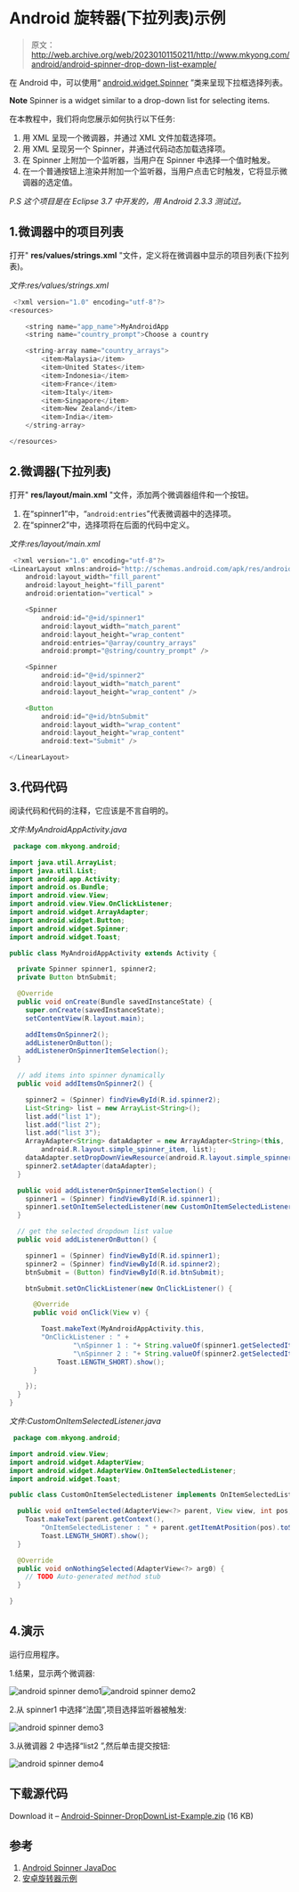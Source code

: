 # Android 旋转器(下拉列表)示例

> 原文：<http://web.archive.org/web/20230101150211/http://www.mkyong.com/android/android-spinner-drop-down-list-example/>

在 Android 中，可以使用“ [android.widget.Spinner](http://web.archive.org/web/20220121215439/https://developer.android.com/reference/android/widget/Spinner.html) ”类来呈现下拉框选择列表。

**Note**
Spinner is a widget similar to a drop-down list for selecting items.

在本教程中，我们将向您展示如何执行以下任务:

1.  用 XML 呈现一个微调器，并通过 XML 文件加载选择项。
2.  用 XML 呈现另一个 Spinner，并通过代码动态加载选择项。
3.  在 Spinner 上附加一个监听器，当用户在 Spinner 中选择一个值时触发。
4.  在一个普通按钮上渲染并附加一个监听器，当用户点击它时触发，它将显示微调器的选定值。

*P.S 这个项目是在 Eclipse 3.7 中开发的，用 Android 2.3.3 测试过。*

## 1.微调器中的项目列表

打开" **res/values/strings.xml** "文件，定义将在微调器中显示的项目列表(下拉列表)。

*文件:res/values/strings.xml*

```java
 <?xml version="1.0" encoding="utf-8"?>
<resources>

    <string name="app_name">MyAndroidApp
    <string name="country_prompt">Choose a country

    <string-array name="country_arrays">
        <item>Malaysia</item>
        <item>United States</item>
        <item>Indonesia</item>
        <item>France</item>
        <item>Italy</item>
        <item>Singapore</item>
        <item>New Zealand</item>
        <item>India</item>
    </string-array>

</resources> 
```

## 2.微调器(下拉列表)

打开" **res/layout/main.xml** "文件，添加两个微调器组件和一个按钮。

1.  在“spinner1”中，“`android:entries`”代表微调器中的选择项。
2.  在“spinner2”中，选择项将在后面的代码中定义。

*文件:res/layout/main.xml*

```java
 <?xml version="1.0" encoding="utf-8"?>
<LinearLayout xmlns:android="http://schemas.android.com/apk/res/android"
    android:layout_width="fill_parent"
    android:layout_height="fill_parent"
    android:orientation="vertical" >

    <Spinner
        android:id="@+id/spinner1"
        android:layout_width="match_parent"
        android:layout_height="wrap_content"
        android:entries="@array/country_arrays"
        android:prompt="@string/country_prompt" />

    <Spinner
        android:id="@+id/spinner2"
        android:layout_width="match_parent"
        android:layout_height="wrap_content" />

    <Button
        android:id="@+id/btnSubmit"
        android:layout_width="wrap_content"
        android:layout_height="wrap_content"
        android:text="Submit" />

</LinearLayout> 
```

## 3.代码代码

阅读代码和代码的注释，它应该是不言自明的。

*文件:MyAndroidAppActivity.java*

```java
 package com.mkyong.android;

import java.util.ArrayList;
import java.util.List;
import android.app.Activity;
import android.os.Bundle;
import android.view.View;
import android.view.View.OnClickListener;
import android.widget.ArrayAdapter;
import android.widget.Button;
import android.widget.Spinner;
import android.widget.Toast;

public class MyAndroidAppActivity extends Activity {

  private Spinner spinner1, spinner2;
  private Button btnSubmit;

  @Override
  public void onCreate(Bundle savedInstanceState) {
	super.onCreate(savedInstanceState);
	setContentView(R.layout.main);

	addItemsOnSpinner2();
	addListenerOnButton();
	addListenerOnSpinnerItemSelection();
  }

  // add items into spinner dynamically
  public void addItemsOnSpinner2() {

	spinner2 = (Spinner) findViewById(R.id.spinner2);
	List<String> list = new ArrayList<String>();
	list.add("list 1");
	list.add("list 2");
	list.add("list 3");
	ArrayAdapter<String> dataAdapter = new ArrayAdapter<String>(this,
		android.R.layout.simple_spinner_item, list);
	dataAdapter.setDropDownViewResource(android.R.layout.simple_spinner_dropdown_item);
	spinner2.setAdapter(dataAdapter);
  }

  public void addListenerOnSpinnerItemSelection() {
	spinner1 = (Spinner) findViewById(R.id.spinner1);
	spinner1.setOnItemSelectedListener(new CustomOnItemSelectedListener());
  }

  // get the selected dropdown list value
  public void addListenerOnButton() {

	spinner1 = (Spinner) findViewById(R.id.spinner1);
	spinner2 = (Spinner) findViewById(R.id.spinner2);
	btnSubmit = (Button) findViewById(R.id.btnSubmit);

	btnSubmit.setOnClickListener(new OnClickListener() {

	  @Override
	  public void onClick(View v) {

	    Toast.makeText(MyAndroidAppActivity.this,
		"OnClickListener : " + 
                "\nSpinner 1 : "+ String.valueOf(spinner1.getSelectedItem()) + 
                "\nSpinner 2 : "+ String.valueOf(spinner2.getSelectedItem()),
			Toast.LENGTH_SHORT).show();
	  }

	});
  }
} 
```

*文件:CustomOnItemSelectedListener.java*

```java
 package com.mkyong.android;

import android.view.View;
import android.widget.AdapterView;
import android.widget.AdapterView.OnItemSelectedListener;
import android.widget.Toast;

public class CustomOnItemSelectedListener implements OnItemSelectedListener {

  public void onItemSelected(AdapterView<?> parent, View view, int pos,long id) {
	Toast.makeText(parent.getContext(), 
		"OnItemSelectedListener : " + parent.getItemAtPosition(pos).toString(),
		Toast.LENGTH_SHORT).show();
  }

  @Override
  public void onNothingSelected(AdapterView<?> arg0) {
	// TODO Auto-generated method stub
  }

} 
```

## 4.演示

运行应用程序。

1.结果，显示两个微调器:

![android spinner demo1](img/d8e56c96fd3c3e2f9f8652246f755b53.png "android-spinner-demo1")![android spinner demo2](img/7a848152f431383456763bcf9e216000.png "android-spinner-demo2")

2.从 spinner1 中选择“法国”,项目选择监听器被触发:

![android spinner demo3](img/9d0f9750e528ce5cbdf299782a6184c6.png "android-spinner-demo3")

3.从微调器 2 中选择“list2 ”,然后单击提交按钮:

![android spinner demo4](img/4714baabf9360bbba541d008ae5ee013.png "android-spinner-demo4")

## 下载源代码

Download it – [Android-Spinner-DropDownList-Example.zip](http://web.archive.org/web/20220121215439/http://www.mkyong.com/wp-content/uploads/2011/11/Android-Spinner-DropDownList-Example.zip) (16 KB)

## 参考

1.  [Android Spinner JavaDoc](http://web.archive.org/web/20220121215439/https://developer.android.com/reference/android/widget/Spinner.html)
2.  [安卓旋转器示例](http://web.archive.org/web/20220121215439/https://developer.android.com/resources/tutorials/views/hello-spinner.html)

<input type="hidden" id="mkyong-current-postId" value="10242">